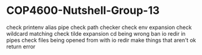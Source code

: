 # COP4600-Nutshell-Group-13

check printenv alias pipe
check path checker
check env expansion
check wildcard matching
check tilde expansion
cd being wrong
ban io redir in pipes
check files being opened from with io redir
make things that aren't ok return error